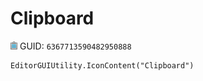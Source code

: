 # Clipboard
![](/img/Clipboard.png)
GUID: `6367713590482950888`
```
EditorGUIUtility.IconContent("Clipboard")
```
